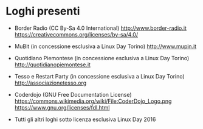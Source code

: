 # Loghi presenti

* Border Radio (CC By-Sa 4.0 International)
http://www.border-radio.it
https://creativecommons.org/licenses/by-sa/4.0/

* MuBit (in concessione esclusiva a Linux Day Torino)
http://www.mupin.it

* Quotidiano Piemontese (in concessione esclusiva a Linux Day Torino)
http://quotidianopiemontese.it

* Tesso e Restart Party (in concessione esclusiva a Linux Day Torino)
http://associazionetesso.org

* Coderdojo (GNU Free Documentation License)
https://commons.wikimedia.org/wiki/File:CoderDojo_Logo.png
https://www.gnu.org/licenses/fdl.html

* Tutti gli altri loghi sotto licenza esclusiva Linux Day 2016
